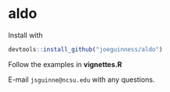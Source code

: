 # aldo

Install with 
```R
devtools::install_github("joeguinness/aldo")
```

Follow the examples in **vignettes.R**

E-mail ```jsguinne@ncsu.edu``` with any questions.
